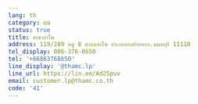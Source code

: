 ```yaml
---
lang: th
category: oa
status: true
title: สาขาลำโพ
address: 119/289 หมู่ 8 ตำบลลำโพ อำเภอบางบัวทองจ.นนทบุรี 11110
tel_display: 086-376-8650
tel: '+66863768650'
line_display: '@thamc.lp'
line_url: https://lin.ee/Ad25puv
email: customer.lp@thamc.co.th
code: '41'
---
```

